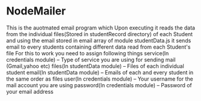 # NodeMailer
This is the auotmated email program which Upon executing it reads the data from the individual files(Stored in studentRecord directory) of each Student and using the email stored in email array of module studentData.js it sends email to every students containing different data read from each Student's file
For this to work you need to assign following things
service(In credentials module) – Type of service you are using for sending mail (Gmail,yahoo etc)
files(In studentData module) – Files of each individual student
email(In studentData module) – Emails of each and every student in the same order as files
user(In credentials module) – Your username for the mail account you are using
password(In credentials module) – Password of your email address
